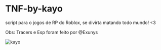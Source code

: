 # TNF-by-kayo
script para o jogos de RP do Roblox, se divirta matando todo mundo! <3

Obs: Tracers e Esp foram feito por @Exunys


![kayo](https://user-images.githubusercontent.com/85133224/230807268-ddae0593-989f-4481-b836-48baa43656bd.png)
